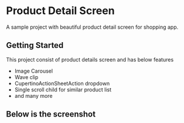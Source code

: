 # Product Detail Screen

A sample project with beautiful product detail screen for shopping app.

## Getting Started

This project consist of product details screen and has below features

- Image Carousel
- Wave clip 
- CupertinoActionSheetAction dropdown
- Single scroll child for similar product list
- and many more

## Below is the screenshot